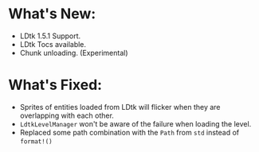 # What's New:

- LDtk 1.5.1 Support.
- LDtk Tocs available.
- Chunk unloading. (Experimental)

# What's Fixed:

- Sprites of entities loaded from LDtk will flicker when they are overlapping with each other.
- `LdtkLevelManager` won't be aware of the failure when loading the level.
- Replaced some path combination with the `Path` from `std` instead of `format!()`
